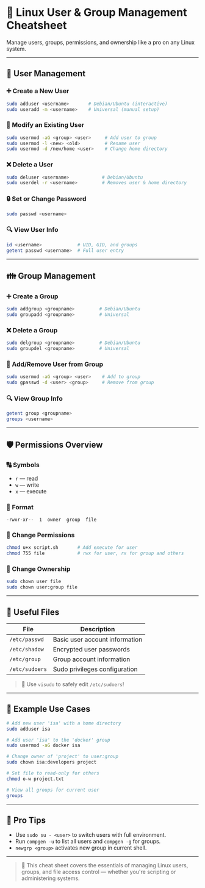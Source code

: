 # 👥 Linux User & Group Management Cheatsheet

Manage users, groups, permissions, and ownership like a pro on any Linux system.

---

## 👤 User Management

### ➕ Create a New User

```bash
sudo adduser <username>       # Debian/Ubuntu (interactive)
sudo useradd -m <username>    # Universal (manual setup)
```

### 🔁 Modify an Existing User

```bash
sudo usermod -aG <group> <user>     # Add user to group
sudo usermod -l <new> <old>         # Rename user
sudo usermod -d /new/home <user>    # Change home directory
```

### ❌ Delete a User

```bash
sudo deluser <username>            # Debian/Ubuntu
sudo userdel -r <username>         # Removes user & home directory
```

### 🔒 Set or Change Password

```bash
sudo passwd <username>
```

### 🔍 View User Info

```bash
id <username>             # UID, GID, and groups
getent passwd <username>  # Full user entry
```

---

## 👪 Group Management

### ➕ Create a Group

```bash
sudo addgroup <groupname>         # Debian/Ubuntu
sudo groupadd <groupname>         # Universal
```

### ❌ Delete a Group

```bash
sudo delgroup <groupname>         # Debian/Ubuntu
sudo groupdel <groupname>         # Universal
```

### 🔄 Add/Remove User from Group

```bash
sudo usermod -aG <group> <user>    # Add to group
sudo gpasswd -d <user> <group>     # Remove from group
```

### 🔍 View Group Info

```bash
getent group <groupname>
groups <username>
```

---

## 🛡️ Permissions Overview

### 🔠 Symbols

- `r` — read
- `w` — write
- `x` — execute

### 🧾 Format

```text
-rwxr-xr--  1  owner  group  file
```

### 🔧 Change Permissions

```bash
chmod u+x script.sh       # Add execute for user
chmod 755 file            # rwx for user, rx for group and others
```

### 👤 Change Ownership

```bash
sudo chown user file
sudo chown user:group file
```

---

## 🔐 Useful Files

| File                  | Description                          |
|-----------------------|------------------------------------|
| `/etc/passwd`         | Basic user account information     |
| `/etc/shadow`         | Encrypted user passwords            |
| `/etc/group`          | Group account information           |
| `/etc/sudoers`        | Sudo privileges configuration       |

> 🛑 Use `visudo` to safely edit `/etc/sudoers`!

---

## 🚀 Example Use Cases

```bash
# Add new user 'isa' with a home directory
sudo adduser isa

# Add user 'isa' to the 'docker' group
sudo usermod -aG docker isa

# Change owner of 'project' to user:group
sudo chown isa:developers project

# Set file to read-only for others
chmod o-w project.txt

# View all groups for current user
groups
```

---

## 🧠 Pro Tips

- Use `sudo su - <user>` to switch users with full environment.
- Run `compgen -u` to list all users and `compgen -g` for groups.
- `newgrp <group>` activates new group in current shell.

---

> 🔧 This cheat sheet covers the essentials of managing Linux users, groups, and file access control — whether you're scripting or administering systems.
